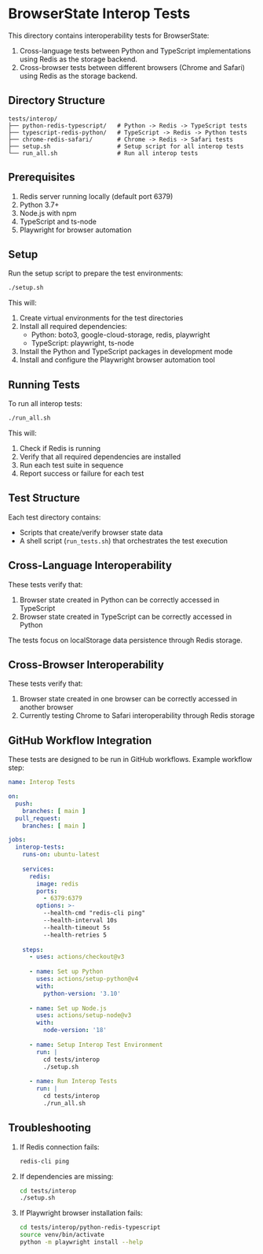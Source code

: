 # BrowserState Interop Tests

This directory contains interoperability tests for BrowserState:
1. Cross-language tests between Python and TypeScript implementations using Redis as the storage backend.
2. Cross-browser tests between different browsers (Chrome and Safari) using Redis as the storage backend.

## Directory Structure

```
tests/interop/
├── python-redis-typescript/   # Python -> Redis -> TypeScript tests
├── typescript-redis-python/   # TypeScript -> Redis -> Python tests
├── chrome-redis-safari/       # Chrome -> Redis -> Safari tests
├── setup.sh                   # Setup script for all interop tests
└── run_all.sh                 # Run all interop tests
```

## Prerequisites

1. Redis server running locally (default port 6379)
2. Python 3.7+
3. Node.js with npm
4. TypeScript and ts-node
5. Playwright for browser automation

## Setup

Run the setup script to prepare the test environments:

```bash
./setup.sh
```

This will:
1. Create virtual environments for the test directories
2. Install all required dependencies:
   - Python: boto3, google-cloud-storage, redis, playwright
   - TypeScript: playwright, ts-node
3. Install the Python and TypeScript packages in development mode
4. Install and configure the Playwright browser automation tool

## Running Tests

To run all interop tests:

```bash
./run_all.sh
```

This will:
1. Check if Redis is running
2. Verify that all required dependencies are installed
3. Run each test suite in sequence
4. Report success or failure for each test

## Test Structure

Each test directory contains:
- Scripts that create/verify browser state data
- A shell script (`run_tests.sh`) that orchestrates the test execution

## Cross-Language Interoperability

These tests verify that:

1. Browser state created in Python can be correctly accessed in TypeScript
2. Browser state created in TypeScript can be correctly accessed in Python

The tests focus on localStorage data persistence through Redis storage.

## Cross-Browser Interoperability

These tests verify that:

1. Browser state created in one browser can be correctly accessed in another browser
2. Currently testing Chrome to Safari interoperability through Redis storage

## GitHub Workflow Integration

These tests are designed to be run in GitHub workflows. Example workflow step:

```yaml
name: Interop Tests

on:
  push:
    branches: [ main ]
  pull_request:
    branches: [ main ]

jobs:
  interop-tests:
    runs-on: ubuntu-latest
    
    services:
      redis:
        image: redis
        ports:
          - 6379:6379
        options: >-
          --health-cmd "redis-cli ping"
          --health-interval 10s
          --health-timeout 5s
          --health-retries 5
    
    steps:
      - uses: actions/checkout@v3
      
      - name: Set up Python
        uses: actions/setup-python@v4
        with:
          python-version: '3.10'
      
      - name: Set up Node.js
        uses: actions/setup-node@v3
        with:
          node-version: '18'
      
      - name: Setup Interop Test Environment
        run: |
          cd tests/interop
          ./setup.sh
      
      - name: Run Interop Tests
        run: |
          cd tests/interop
          ./run_all.sh
```

## Troubleshooting

1. If Redis connection fails:
   ```bash
   redis-cli ping
   ```

2. If dependencies are missing:
   ```bash
   cd tests/interop
   ./setup.sh
   ```

3. If Playwright browser installation fails:
   ```bash
   cd tests/interop/python-redis-typescript
   source venv/bin/activate
   python -m playwright install --help
   ``` 